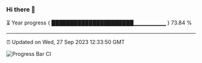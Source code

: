 ### Hi there 👋

⏳ Year progress { ██████████████████████▁▁▁▁▁▁▁▁ } 73.84 %

---

⏰ Updated on Wed, 27 Sep 2023 12:33:50 GMT

![Progress Bar CI](https://github.com/ZhaoGui/ZhaoGui/workflows/Progress%20Bar%20CI/badge.svg)
